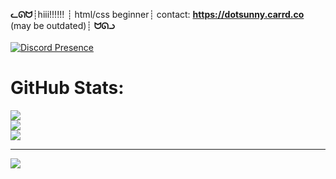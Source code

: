 **ᓚᘏᗢ**┊hiii!!!!!! ┊ html/css beginner┊ contact: **https://dotsunny.carrd.co** (may be outdated)┊ **ᗢᘏᓗ**<br><br>[![Discord Presence](https://lanyard.cnrad.dev/api/851127356595634196)](https://discord.com/users/851127356595634196)


#  GitHub Stats:
![](https://github-readme-stats.vercel.app/api?username=dotsunnyy&theme=dark&hide_border=false&include_all_commits=false&count_private=false)<br/>
![](https://github-readme-streak-stats.herokuapp.com/?user=dotsunnyy&theme=dark&hide_border=false)<br/>
![](https://github-readme-stats.vercel.app/api/top-langs/?username=dotsunnyy&theme=dark&hide_border=false&include_all_commits=false&count_private=false&layout=compact)

---
[![](https://visitcount.itsvg.in/api?id=dotsunnyy&icon=0&color=0)](https://visitcount.itsvg.in)
